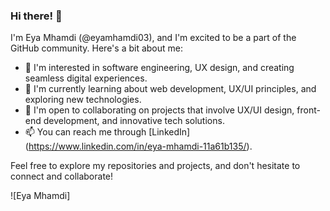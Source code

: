 ### Hi there! 👋

I'm Eya Mhamdi (@eyamhamdi03), and I'm excited to be a part of the GitHub community. Here's a bit about me:

- 👀 I'm interested in software engineering, UX design, and creating seamless digital experiences.
- 🌱 I'm currently learning about web development, UX/UI principles, and exploring new technologies.
- 💞️ I'm open to collaborating on projects that involve UX/UI design, front-end development, and innovative tech solutions.
- 📫 You can reach me through [LinkedIn] (https://www.linkedin.com/in/eya-mhamdi-11a61b135/).

Feel free to explore my repositories and projects, and don't hesitate to connect and collaborate!

![Eya Mhamdi]

<!---
eyamhamdi03/eyamhamdi03 is a ✨ special ✨ repository because its `README.md` (this file) appears on your GitHub profile.
You can click the Preview link to take a look at your changes.
--->
